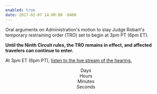 ```yaml
---
enabled: true
date: 2017-02-07 14:00:00 -0400
---
```

<p>Oral arguments on Administration's motion to stay Judge Robart's temporary
restraining order (TRO) set to begin at 3pm PT (6pm ET).</p>
<p><strong>Until the Ninth Circuit rules, the TRO remains in effect, and
affected travelers can continue to enter.</strong></p>
<p>At 3pm ET (6pm PT), <a href="http://www.ca9.uscourts.gov/media/view_video.php?pk_vid=0000010884">listen to the live stream of the hearing.</a></p>
<div style="text-align: center">
  <div id="clockdiv">
    <div>
      <span class="days"></span>
      <div class="smalltext">Days</div>
    </div>
    <div>
      <span class="hours"></span>
      <div class="smalltext">Hours</div>
    </div>
    <div>
      <span class="minutes"></span>
      <div class="smalltext">Minutes</div>
    </div>
    <div>
      <span class="seconds"></span>
      <div class="smalltext">Seconds</div>
    </div>
  </div>
  </div>
<script type="text/javascript">
function getTimeRemaining(endtime) {
  var t = Date.parse(endtime) - Date.parse(new Date());
  var seconds = Math.floor((t / 1000) % 60);
  var minutes = Math.floor((t / 1000 / 60) % 60);
  var hours = Math.floor((t / (1000 * 60 * 60)) % 24);
  var days = Math.floor(t / (1000 * 60 * 60 * 24));
  return {
    'total': t,
    'days': days,
    'hours': hours,
    'minutes': minutes,
    'seconds': seconds
  };
}

function initializeClock(id, endtime) {
  var clock = document.getElementById(id);
  var daysSpan = clock.querySelector('.days');
  var hoursSpan = clock.querySelector('.hours');
  var minutesSpan = clock.querySelector('.minutes');
  var secondsSpan = clock.querySelector('.seconds');

  function updateClock() {
    var t = getTimeRemaining(endtime);

    daysSpan.innerHTML = t.days;
    hoursSpan.innerHTML = ('0' + t.hours).slice(-2);
    minutesSpan.innerHTML = ('0' + t.minutes).slice(-2);
    secondsSpan.innerHTML = ('0' + t.seconds).slice(-2);

    if (t.total <= 0) {
      clearInterval(timeinterval);
    }
  }

  updateClock();
  var timeinterval = setInterval(updateClock, 1000);
}

var deadline = new Date(Date.UTC(2017, 1, 7, 23, 0, 0));
initializeClock('clockdiv', deadline);
</script>

